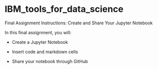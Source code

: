 # IBM_tools_for_data_science
Final Assignment Instructions: Create and Share Your Jupyter Notebook

In this final assignment, you will:

- Create a Jupyter Notebook

- Insert code and markdown cells

- Share your notebook through GitHub
